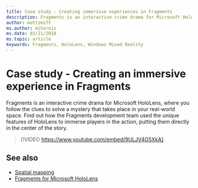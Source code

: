 ```yaml
---
title: Case study - Creating immersive experiences in Fragments
description: Fragments is an interactive crime drama for Microsoft HoloLens, where you follow the clues to solve a mystery that takes place in your real-world space.
author: mattzmsft
ms.author: miharnis
ms.date: 03/21/2018
ms.topic: article
keywords: Fragments, HoloLens, Windows Mixed Reality
---
```


# Case study - Creating an immersive experience in Fragments

Fragments is an interactive crime drama for Microsoft HoloLens, where you follow the clues to solve a mystery that takes place in your real-world space. Find out how the Fragments development team used the unique features of HoloLens to immerse players in the action, putting them directly in the center of the story.

>[!VIDEO https://www.youtube.com/embed/9ULJV4G5XkA]

## See also

* [Spatial mapping](../design/spatial-mapping.md)
* [Fragments for Microsoft HoloLens](https://www.microsoft.com/p/fragments/9nblggh5ggm8)
